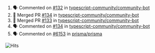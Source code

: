 <!--START_SECTION:activity-->
1. 🗣 Commented on [#132](https://github.com/typescript-community/community-bot/issues/132) in [typescript-community/community-bot](https://github.com/typescript-community/community-bot)
2. 🎉 Merged PR [#134](https://github.com/typescript-community/community-bot/pull/134) in [typescript-community/community-bot](https://github.com/typescript-community/community-bot)
3. 🎉 Merged PR [#133](https://github.com/typescript-community/community-bot/pull/133) in [typescript-community/community-bot](https://github.com/typescript-community/community-bot)
4. 🗣 Commented on [#134](https://github.com/typescript-community/community-bot/issues/134) in [typescript-community/community-bot](https://github.com/typescript-community/community-bot)
5. 🗣 Commented on [#6153](https://github.com/prisma/prisma/issues/6153) in [prisma/prisma](https://github.com/prisma/prisma)
<!--END_SECTION:activity-->

![Hits](https://hitcounter.pythonanywhere.com/count/tag.svg?url=https%3A%2F%2Fgithub.com%2Frobertwestbury)
